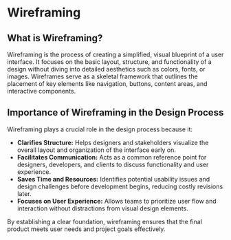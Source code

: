 # Wireframing

## What is Wireframing?

Wireframing is the process of creating a simplified, visual blueprint of a user interface. It focuses on the basic layout, structure, and functionality of a design without diving into detailed aesthetics such as colors, fonts, or images. Wireframes serve as a skeletal framework that outlines the placement of key elements like navigation, buttons, content areas, and interactive components.

## Importance of Wireframing in the Design Process

Wireframing plays a crucial role in the design process because it:

- **Clarifies Structure:** Helps designers and stakeholders visualize the overall layout and organization of the interface early on.
- **Facilitates Communication:** Acts as a common reference point for designers, developers, and clients to discuss functionality and user experience.
- **Saves Time and Resources:** Identifies potential usability issues and design challenges before development begins, reducing costly revisions later.
- **Focuses on User Experience:** Allows teams to prioritize user flow and interaction without distractions from visual design elements.

By establishing a clear foundation, wireframing ensures that the final product meets user needs and project goals effectively.

